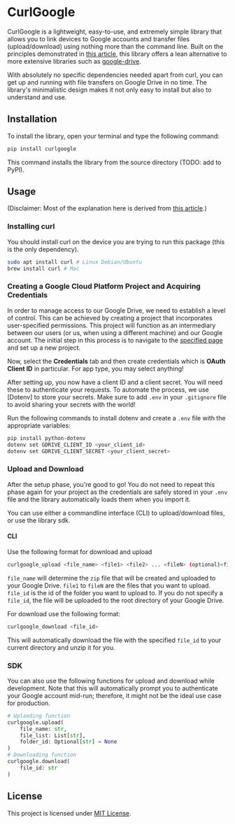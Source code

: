 # CurlGoogle

CurlGoogle is a lightweight, easy-to-use, and extremely simple library that allows you to link devices to Google accounts and transfer files (upload/download) using nothing more than the command line. Built on the principles demonstrated in [this article](https://towardsdatascience.com/uploading-files-to-google-drive-directly-from-the-terminal-using-curl-2b89db28bb06), this library offers a lean alternative to more extensive libraries such as [google-drive](https://pypi.org/project/google-drive/). 

With absolutely no specific dependencies needed apart from curl, you can get up and running with file transfers on Google Drive in no time. The library's minimalistic design makes it not only easy to install but also to understand and use.

## Installation
To install the library, open your terminal and type the following command:

```bash
pip install curlgoogle
```
This command installs the library from the source directory (TODO: add to PyPI).

## Usage

(Disclaimer: Most of the explanation here is derived from [this article](https://towardsdatascience.com/uploading-files-to-google-drive-directly-from-the-terminal-using-curl-2b89db28bb06).)

### Installing curl

You should install curl on the device you are trying to run this package (this is the only dependency).
```bash
sudo apt install curl # Linux Debian/Ubuntu
brew install curl # Mac
```
### Creating a Google Cloud Platform Project and Acquiring Credentials
In order to manage access to our Google Drive, we need to establish a level of control. This can be achieved by creating a project that incorporates user-specified permissions. This project will function as an intermediary between our users (or us, when using a different machine) and our Google account. The initial step in this process is to navigate to the [specified page](https://console.developers.google.com/apis/credentials?pli=1) and set up a new project.

Now, select the **Credentials** tab and then create credentials which is **OAuth Client ID** in particular. For app type, you may select anything! 

After setting up, you now have a client ID and a client secret. You will need these to authenticate your requests. To automate the process, we use [Dotenv] to store your secrets. Make sure to add `.env` in your `.gitignore` file to avoid sharing your secrets with the world!

Run the following commands to install dotenv and create a `.env` file with the appropriate variables:

```bash
pip install python-dotenv
dotenv set GDRIVE_CLIENT_ID <your_client_id>
dotenv set GDRIVE_CLIENT_SECRET <your_client_secret>
```

### Upload and Download

After the setup phase, you're good to go! You do not need to repeat this phase again for your project as the credentials are safely stored in your `.env` file and the library automatically loads them when you import it.

You can use either a commandline interface (CLI) to upload/download files, or use the library sdk. 

#### CLI

Use the following format for download and upload
```bash
curlgoogle_upload <file_name> <file1> <file2> ... <fileN> (optional)<file_id>
```
`file_name` will determine the `zip` file that will be created and uploaded to your Google Drive. `file1` to `fileN` are the files that you want to upload. `file_id` is the id of the folder you want to upload to. If you do not specify a `file_id`, the file will be uploaded to the root directory of your Google Drive.

For download use the following format:
```bash
curlgoogle_download <file_id>
```
This will automatically download the file with the specified `file_id` to your current directory and unzip it for you.

### SDK

You can also use the following functions for upload and download while development. Note that this will automatically prompt you to authenticate your Google account mid-run; therefore, it might not be the ideal use case for production.

```python
# Uplaoding function
curlgoogle.upload(
    file_name: str, 
    file_list: List[str], 
    folder_id: Optional[str] = None
)
# Downloading function
curlgoogle.download(
    file_id: str
)
```

## License
This project is licensed under [MIT License](./LICENSE).
